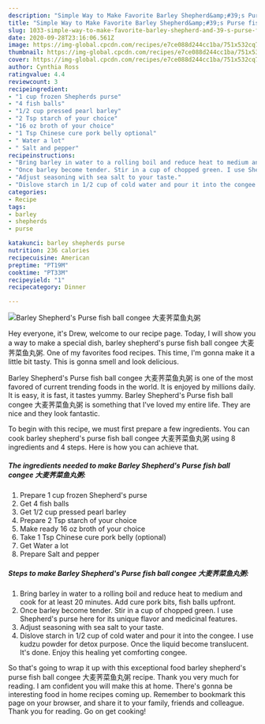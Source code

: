 ```yaml
---
description: "Simple Way to Make Favorite Barley Shepherd&amp;#39;s Purse fish ball congee 大麦荠菜鱼丸粥"
title: "Simple Way to Make Favorite Barley Shepherd&amp;#39;s Purse fish ball congee 大麦荠菜鱼丸粥"
slug: 1033-simple-way-to-make-favorite-barley-shepherd-and-39-s-purse-fish-ball-congee
date: 2020-09-28T23:16:06.561Z
image: https://img-global.cpcdn.com/recipes/e7ce088d244cc1ba/751x532cq70/barley-shepherds-purse-fish-ball-congee-大麦荠菜鱼丸粥-recipe-main-photo.jpg
thumbnail: https://img-global.cpcdn.com/recipes/e7ce088d244cc1ba/751x532cq70/barley-shepherds-purse-fish-ball-congee-大麦荠菜鱼丸粥-recipe-main-photo.jpg
cover: https://img-global.cpcdn.com/recipes/e7ce088d244cc1ba/751x532cq70/barley-shepherds-purse-fish-ball-congee-大麦荠菜鱼丸粥-recipe-main-photo.jpg
author: Cynthia Ross
ratingvalue: 4.4
reviewcount: 3
recipeingredient:
- "1 cup frozen Shepherds purse"
- "4 fish balls"
- "1/2 cup pressed pearl barley"
- "2 Tsp starch of your choice"
- "16 oz broth of your choice"
- "1 Tsp Chinese cure pork belly optional"
- " Water a lot"
- " Salt and pepper"
recipeinstructions:
- "Bring barley in water to a rolling boil and reduce heat to medium and cook for at least 20 minutes. Add cure pork bits, fish balls upfront."
- "Once barley become tender. Stir in a cup of chopped green. I use Shepherd&#39;s purse here for its unique flavor and medicinal features."
- "Adjust seasoning with sea salt to your taste."
- "Dislove starch in 1/2 cup of cold water and pour it into the congee. I use kudzu powder for detox purpose. Once the liquid become translucent. It&#39;s done. Enjoy this healing yet comforting congee."
categories:
- Recipe
tags:
- barley
- shepherds
- purse

katakunci: barley shepherds purse 
nutrition: 236 calories
recipecuisine: American
preptime: "PT19M"
cooktime: "PT33M"
recipeyield: "1"
recipecategory: Dinner

---
```



![Barley Shepherd&#39;s Purse fish ball congee 大麦荠菜鱼丸粥](https://img-global.cpcdn.com/recipes/e7ce088d244cc1ba/751x532cq70/barley-shepherds-purse-fish-ball-congee-大麦荠菜鱼丸粥-recipe-main-photo.jpg)

Hey everyone, it's Drew, welcome to our recipe page. Today, I will show you a way to make a special dish, barley shepherd&#39;s purse fish ball congee 大麦荠菜鱼丸粥. One of my favorites food recipes. This time, I'm gonna make it a little bit tasty. This is gonna smell and look delicious.



Barley Shepherd&#39;s Purse fish ball congee 大麦荠菜鱼丸粥 is one of the most favored of current trending foods in the world. It is enjoyed by millions daily. It is easy, it is fast, it tastes yummy. Barley Shepherd&#39;s Purse fish ball congee 大麦荠菜鱼丸粥 is something that I've loved my entire life. They are nice and they look fantastic.


To begin with this recipe, we must first prepare a few ingredients. You can cook barley shepherd&#39;s purse fish ball congee 大麦荠菜鱼丸粥 using 8 ingredients and 4 steps. Here is how you can achieve that.

<!--inarticleads1-->

##### The ingredients needed to make Barley Shepherd&#39;s Purse fish ball congee 大麦荠菜鱼丸粥:

1. Prepare 1 cup frozen Shepherd&#39;s purse
1. Get 4 fish balls
1. Get 1/2 cup pressed pearl barley
1. Prepare 2 Tsp starch of your choice
1. Make ready 16 oz broth of your choice
1. Take 1 Tsp Chinese cure pork belly (optional)
1. Get  Water a lot
1. Prepare  Salt and pepper




<!--inarticleads2-->

##### Steps to make Barley Shepherd&#39;s Purse fish ball congee 大麦荠菜鱼丸粥:

1. Bring barley in water to a rolling boil and reduce heat to medium and cook for at least 20 minutes. Add cure pork bits, fish balls upfront.
1. Once barley become tender. Stir in a cup of chopped green. I use Shepherd&#39;s purse here for its unique flavor and medicinal features.
1. Adjust seasoning with sea salt to your taste.
1. Dislove starch in 1/2 cup of cold water and pour it into the congee. I use kudzu powder for detox purpose. Once the liquid become translucent. It&#39;s done. Enjoy this healing yet comforting congee.




So that's going to wrap it up with this exceptional food barley shepherd&#39;s purse fish ball congee 大麦荠菜鱼丸粥 recipe. Thank you very much for reading. I am confident you will make this at home. There's gonna be interesting food in home recipes coming up. Remember to bookmark this page on your browser, and share it to your family, friends and colleague. Thank you for reading. Go on get cooking!
